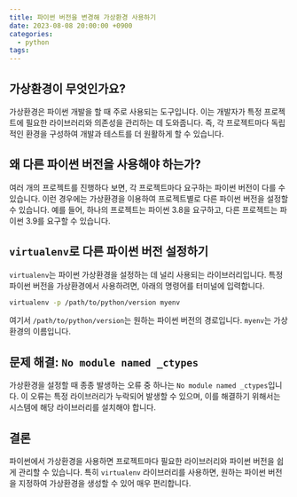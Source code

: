 ```yaml
---
title: 파이썬 버전을 변경해 가상환경 사용하기
date: 2023-08-08 20:00:00 +0900
categories:
  - python
tags:
---
```


## 가상환경이 무엇인가요?

가상환경은 파이썬 개발을 할 때 주로 사용되는 도구입니다. 이는 개발자가 특정 프로젝트에 필요한 라이브러리와 의존성을 관리하는 데 도와줍니다. 즉, 각 프로젝트마다 독립적인 환경을 구성하여 개발과 테스트를 더 원활하게 할 수 있습니다.

## 왜 다른 파이썬 버전을 사용해야 하는가?

여러 개의 프로젝트를 진행하다 보면, 각 프로젝트마다 요구하는 파이썬 버전이 다를 수 있습니다. 이런 경우에는 가상환경을 이용하여 프로젝트별로 다른 파이썬 버전을 설정할 수 있습니다. 예를 들어, 하나의 프로젝트는 파이썬 3.8을 요구하고, 다른 프로젝트는 파이썬 3.9를 요구할 수 있습니다.

## `virtualenv`로 다른 파이썬 버전 설정하기

`virtualenv`는 파이썬 가상환경을 설정하는 데 널리 사용되는 라이브러리입니다. 특정 파이썬 버전을 가상환경에서 사용하려면, 아래의 명령어를 터미널에 입력합니다.

```bash
virtualenv -p /path/to/python/version myenv
```

여기서 `/path/to/python/version`는 원하는 파이썬 버전의 경로입니다. `myenv`는 가상환경의 이름입니다.

## 문제 해결: `No module named _ctypes`

가상환경을 설정할 때 종종 발생하는 오류 중 하나는 `No module named _ctypes`입니다. 이 오류는 특정 라이브러리가 누락되어 발생할 수 있으며, 이를 해결하기 위해서는 시스템에 해당 라이브러리를 설치해야 합니다.

## 결론

파이썬에서 가상환경을 사용하면 프로젝트마다 필요한 라이브러리와 파이썬 버전을 쉽게 관리할 수 있습니다. 특히 `virtualenv` 라이브러리를 사용하면, 원하는 파이썬 버전을 지정하여 가상환경을 생성할 수 있어 매우 편리합니다.